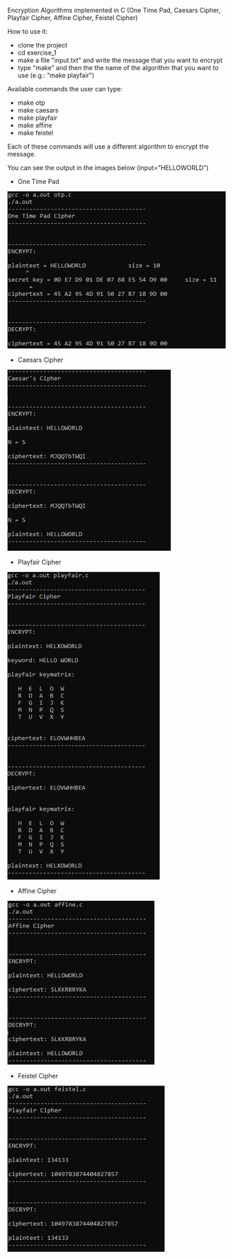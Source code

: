 Encryption Algorithms implemented in C (One Time Pad, Caesars Cipher, Playfair Cipher, Affine Cipher, Feistel Cipher)


How to use it:
- clone the project
- cd exercise_1
- make a file "input.txt" and write the message that you want to encrypt
- type "make" and then the the name of the algorithm that you want to use  (e.g.: "make playfair")

Available commands the user can type:
- make otp
- make caesars
- make playfair
- make affine
- make feistel

Each of these commands will use a different algorithm to encrypt the message.

You can see the output in the images below (input="HELLOWORLD")


- One Time Pad


![alt text](https://github.com/georgeleve/CS457-Introduction-to-Security-Systems/blob/main/otp.jpg)


- Caesars Cipher


![alt text](https://github.com/georgeleve/CS457-Introduction-to-Security-Systems/blob/main/caesars.jpg)


- Playfair Cipher


![alt text](https://github.com/georgeleve/CS457-Introduction-to-Security-Systems/blob/main/playfair.jpg)


- Affine Cipher


![alt text](https://github.com/georgeleve/CS457-Introduction-to-Security-Systems/blob/main/affine.jpg)


- Feistel Cipher


![alt text](https://github.com/georgeleve/CS457-Introduction-to-Security-Systems/blob/main/feistel.jpg)


